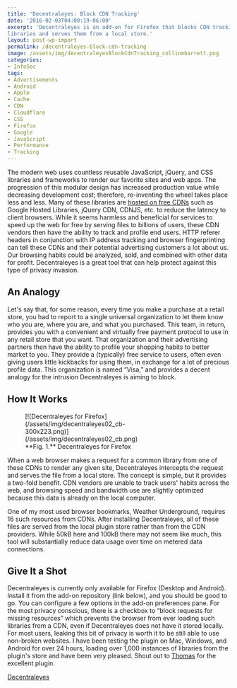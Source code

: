 ```yaml
---
title: 'Decentraleyes: Block CDN Tracking'
date: '2016-02-03T04:00:19-06:00'
excerpt: 'Decentraleyes is an add-on for Firefox that blocks CDN tracking by intercepting requests to common JavaScript
libraries and serves them from a local store.'
layout: post-wp-import
permalink: /decentraleyes-block-cdn-tracking
image: /assets/img/decentraleyesBlockCdnTracking_collinmbarrett.png
categories:
- InfoSec
tags:
- Advertisements
- Android
- Apple
- Cache
- CDN
- Cloudflare
- CSS
- Firefox
- Google
- JavaScript
- Performance
- Tracking
---
```


The modern web uses countless reusable JavaScript, jQuery, and CSS libraries and frameworks to render our favorite sites
and web apps. The progression of this modular design has increased production value while decreasing development cost;
therefore, re-inventing the wheel takes place less and less. Many of these libraries are [hosted on free
CDNs](https://w3techs.com/technologies/overview/content_delivery "Usage of JavaScript content delivery networks for
websites") such as Google Hosted Libraries, jQuery CDN, CDNJS, etc. to reduce the latency to client browsers. While it
seems harmless and beneficial for services to speed up the web for free by serving files to billions of users, these CDN
vendors then have the ability to track and profile end users. HTTP referer headers in conjunction with IP address
tracking and browser fingerprinting can tell these CDNs and their potential advertising customers a lot about us. Our
browsing habits could be analyzed, sold, and combined with other data for profit. Decentraleyes is a great tool that can
help protect against this type of privacy invasion.

## An Analogy

Let's say that, for some reason, every time you make a purchase at a retail store, you had to report to a single
universal organization to let them know who you are, where you are, and what you purchased. This team, in return,
provides you with a convenient and virtually free payment protocol to use in any retail store that you want. That
organization and their advertising partners then have the ability to profile your shopping habits to better market to
you. They provide a (typically) free service to users, often even giving users little kickbacks for using them, in
exchange for a lot of precious profile data. This organization is named “Visa,” and provides a decent analogy for the
intrusion Decentraleyes is aiming to block.

## How It Works

<figure aria-describedby="caption-attachment-1460" class="wp-caption alignright" id="attachment_1460"
    style="width: 300px">[![Decentraleyes for
    Firefox](/assets/img/decentraleyes02_cb-300x223.png)](/assets/img/decentraleyes02_cb.png)<figcaption
        class="wp-caption-text" id="caption-attachment-1460">**Fig. 1.** Decentraleyes for Firefox</figcaption>
</figure>

When a web browser makes a request for a common library from one of these CDNs to render any given site, Decentraleyes
intercepts the request and serves the file from a local store. The concept is simple, but it provides a two-fold
benefit. CDN vendors are unable to track users' habits across the web, and browsing speed and bandwidth use are slightly
optimized because this data is already on the local computer.

One of my most used browser bookmarks, Weather Underground, requires 16 such resources from CDNs. After installing
Decentraleyes, all of these files are served from the local plugin store rather than from the CDN providers. While 50kB
here and 100kB there may not seem like much, this tool will substantially reduce data usage over time on metered data
connections.

## Give It a Shot

Decentraleyes is currently only available for Firefox (Desktop and Android). Install it from the add-on repository (link
below), and you should be good to go. You can configure a few options in the add-on preferences pane. For the most
privacy conscious, there is a checkbox to “block requests for missing resources” which prevents the browser from ever
loading such libraries from a CDN, even if Decentraleyes does not have it stored locally. For most users, leaking this
bit of privacy is worth it to be still able to use non-broken websites. I have been testing the plugin on Mac, Windows,
and Android for over 24 hours, loading over 1,000 instances of libraries from the plugin's store and have been very
pleased. Shout out to [Thomas](https://github.com/Synzvato "Thomas Synzvato - GitHub") for the excellent plugin.

[Decentraleyes](https://addons.mozilla.org/en-US/firefox/addon/decentraleyes/)